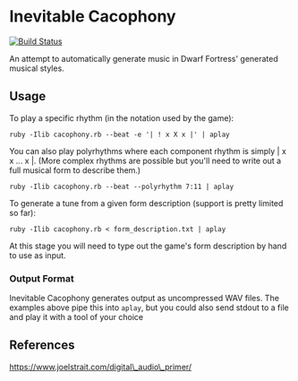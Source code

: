 # Inevitable Cacophony

[![Build Status](https://travis-ci.com/isikyus/inevitable-cacophony.svg?branch=master)](https://travis-ci.com/isikyus/inevitable-cacophony) 

An attempt to automatically generate music in Dwarf Fortress' generated musical styles.

## Usage

To play a specific rhythm (in the notation used by the game):

	ruby -Ilib cacophony.rb --beat -e '| ! x X x |' | aplay


You can also play polyrhythms where each component rhythm is simply | x x ... x |.
(More complex rhythms are possible but you'll need to write out a full musical form to describe them.)

	ruby -Ilib cacophony.rb --beat --polyrhythm 7:11 | aplay


To generate a tune from a given form description (support is pretty limited so far):

	ruby -Ilib cacophony.rb < form_description.txt | aplay

At this stage you will need to type out the game's form description by hand to use as input.

### Output Format

Inevitable Cacophony generates output as uncompressed WAV files.
The examples above pipe this into `aplay`, but you could also send stdout
to a file and play it with a tool of your choice

## References

https://www.joelstrait.com/digital\_audio\_primer/
